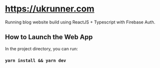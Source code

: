 # https://ukrunner.com

Running blog website build using ReactJS + Typescript with Firebase Auth.

## How to Launch the Web App

In the project directory, you can run:

### `yarn install && yarn dev`
